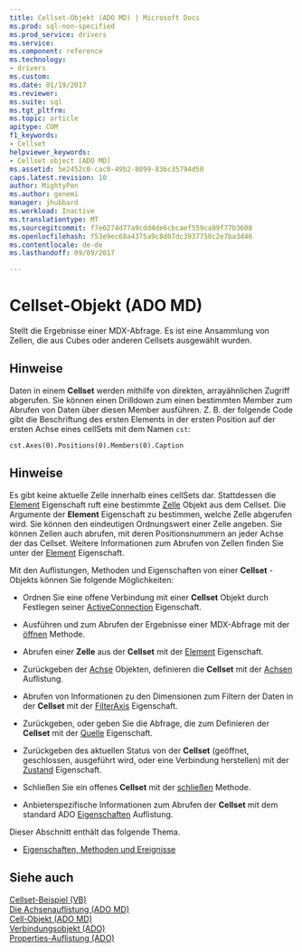```yaml
---
title: Cellset-Objekt (ADO MD) | Microsoft Docs
ms.prod: sql-non-specified
ms.prod_service: drivers
ms.service: 
ms.component: reference
ms.technology:
- drivers
ms.custom: 
ms.date: 01/19/2017
ms.reviewer: 
ms.suite: sql
ms.tgt_pltfrm: 
ms.topic: article
apitype: COM
f1_keywords:
- Cellset
helpviewer_keywords:
- Cellset object [ADO MD]
ms.assetid: 5e2452c0-cac0-49b2-8099-836c35794d50
caps.latest.revision: 10
author: MightyPen
ms.author: genemi
manager: jhubbard
ms.workload: Inactive
ms.translationtype: MT
ms.sourcegitcommit: f7e6274d77a9cdd4de6cbcaef559ca99f77b3608
ms.openlocfilehash: f53e9ec68a4375a9c8d07dc3937750c2e7ba3d46
ms.contentlocale: de-de
ms.lasthandoff: 09/09/2017

---
```

# <a name="cellset-object-ado-md"></a>Cellset-Objekt (ADO MD)
Stellt die Ergebnisse einer MDX-Abfrage. Es ist eine Ansammlung von Zellen, die aus Cubes oder anderen Cellsets ausgewählt wurden.  
  
## <a name="remarks"></a>Hinweise  
 Daten in einem **Cellset** werden mithilfe von direkten, arrayähnlichen Zugriff abgerufen. Sie können einen Drilldown zum einen bestimmten Member zum Abrufen von Daten über diesen Member ausführen. Z. B. der folgende Code gibt die Beschriftung des ersten Elements in der ersten Position auf der ersten Achse eines cellSets mit dem Namen `cst`:  
  
```  
cst.Axes(0).Positions(0).Members(0).Caption  
```  
  
## <a name="remarks"></a>Hinweise  
 Es gibt keine aktuelle Zelle innerhalb eines cellSets dar. Stattdessen die [Element](../../../ado/reference/ado-md-api/item-property-ado-md-cellset.md) Eigenschaft ruft eine bestimmte [Zelle](../../../ado/reference/ado-md-api/cell-object-ado-md.md) Objekt aus dem Cellset. Die Argumente der **Element** Eigenschaft zu bestimmen, welche Zelle abgerufen wird. Sie können den eindeutigen Ordnungswert einer Zelle angeben. Sie können Zellen auch abrufen, mit deren Positionsnummern an jeder Achse der das Cellset. Weitere Informationen zum Abrufen von Zellen finden Sie unter der [Element](../../../ado/reference/ado-md-api/item-property-ado-md-cellset.md) Eigenschaft.  
  
 Mit den Auflistungen, Methoden und Eigenschaften von einer **Cellset** -Objekts können Sie folgende Möglichkeiten:  
  
-   Ordnen Sie eine offene Verbindung mit einer **Cellset** Objekt durch Festlegen seiner [ActiveConnection](../../../ado/reference/ado-md-api/activeconnection-property-ado-md.md) Eigenschaft.  
  
-   Ausführen und zum Abrufen der Ergebnisse einer MDX-Abfrage mit der [öffnen](../../../ado/reference/ado-md-api/open-method-ado-md.md) Methode.  
  
-   Abrufen einer **Zelle** aus der **Cellset** mit der [Element](../../../ado/reference/ado-md-api/item-property-ado-md-cellset.md) Eigenschaft.  
  
-   Zurückgeben der [Achse](../../../ado/reference/ado-md-api/axis-object-ado-md.md) Objekten, definieren die **Cellset** mit der [Achsen](../../../ado/reference/ado-md-api/axes-collection-ado-md.md) Auflistung.  
  
-   Abrufen von Informationen zu den Dimensionen zum Filtern der Daten in der **Cellset** mit der [FilterAxis](../../../ado/reference/ado-md-api/filteraxis-property-ado-md.md) Eigenschaft.  
  
-   Zurückgeben, oder geben Sie die Abfrage, die zum Definieren der **Cellset** mit der [Quelle](../../../ado/reference/ado-md-api/source-property-ado-md.md) Eigenschaft.  
  
-   Zurückgeben des aktuellen Status von der **Cellset** (geöffnet, geschlossen, ausgeführt wird, oder eine Verbindung herstellen) mit der [Zustand](../../../ado/reference/ado-md-api/state-property-ado-md.md) Eigenschaft.  
  
-   Schließen Sie ein offenes **Cellset** mit der [schließen](../../../ado/reference/ado-md-api/close-method-ado-md.md) Methode.  
  
-   Anbieterspezifische Informationen zum Abrufen der **Cellset** mit dem standard ADO [Eigenschaften](../../../ado/reference/ado-api/properties-collection-ado.md) Auflistung.  
  
 Dieser Abschnitt enthält das folgende Thema.  
  
-   [Eigenschaften, Methoden und Ereignisse](../../../ado/reference/ado-md-api/cellset-object-properties-methods-and-events.md)  
  
## <a name="see-also"></a>Siehe auch  
 [Cellset-Beispiel (VB)](../../../ado/reference/ado-md-api/cellset-example-vb.md)   
 [Die Achsenauflistung (ADO MD)](../../../ado/reference/ado-md-api/axes-collection-ado-md.md)   
 [Cell-Objekt (ADO MD)](../../../ado/reference/ado-md-api/cell-object-ado-md.md)   
 [Verbindungsobjekt (ADO)](../../../ado/reference/ado-api/connection-object-ado.md)   
 [Properties-Auflistung (ADO)](../../../ado/reference/ado-api/properties-collection-ado.md)

